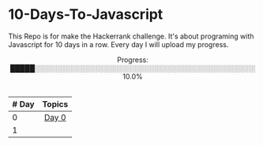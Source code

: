 # 10-Days-To-Javascript
This Repo is for make the Hackerrank challenge. It's about programing with Javascript for 10 days in a row. Every day I will upload my progress. <br>

<div align="center">
Progress:   █████░░░░░░░░░░░░░░░░░░░░░░░░░░░░░░░░░░░░░░░░░░░░░   10.0%  <br>
</div>
<br>
<div align="center">

| # Day  |                                                                       Topics                                                                        |
| -----  | :-------------------------------------------------------------------------------------------------------------------------------------------------: |
|   0    | [Day 0](https://github.com/PatoFredesTi/10-Days-To-Javascript/tree/main/Day%200) |
|   1    |  |
<!-- 
|   2    |  |



</div>
